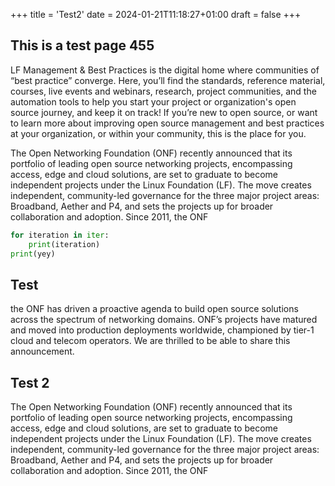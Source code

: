 +++
title = 'Test2'
date = 2024-01-21T11:18:27+01:00
draft = false 
+++

## This is a test page 455

LF Management & Best Practices is the digital home where communities of “best practice” converge. Here, you’ll find the standards, reference material, courses, live events and webinars, research, project communities, and the automation tools to help you start your project or organization's open source journey, and keep it on track! If you’re new to open source, or want to learn more about improving open source management and best practices at your organization, or within your community, this is the place for you.

The Open Networking Foundation (ONF) recently announced that its portfolio of leading open source networking projects, encompassing access, edge and cloud solutions, are set to graduate to become independent projects under the Linux Foundation (LF). The move creates independent, community-led governance for the three major project areas: Broadband, Aether and P4, and sets the projects up for broader collaboration and adoption. Since 2011, the ONF

```Python
for iteration in iter:
    print(iteration)
print(yey)
```

## Test
the ONF has driven a proactive agenda to build open source solutions across the spectrum of networking domains. ONF’s projects have matured and moved into production deployments worldwide, championed by tier-1 cloud and telecom operators. We are thrilled to be able to share this announcement.

## Test 2 

The Open Networking Foundation (ONF) recently announced that its portfolio of leading open source networking projects, encompassing access, edge and cloud solutions, are set to graduate to become independent projects under the Linux Foundation (LF). The move creates independent, community-led governance for the three major project areas: Broadband, Aether and P4, and sets the projects up for broader collaboration and adoption. Since 2011, the ONF